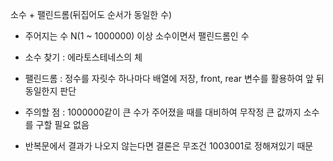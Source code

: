 소수 + 팰린드롬(뒤집어도 순서가 동일한 수)

- 주어지는 수 N(1 ~ 1000000) 이상 소수이면서 팰린드롬인 수 

- 소수 찾기 : 에라토스테네스의 체

- 팰린드롬 : 정수를 자릿수 하나마다 배열에 저장, front, rear 변수를 활용하여 앞 뒤 동일한지 판단

- 주의할 점 : 1000000같이 큰 수가 주어졌을 때를 대비하여 무작정 큰 값까지 소수를 구할 필요 없음 


- 반복문에서 결과가 나오지 않는다면 결론은 무조건 1003001로 정해져있기 때문
